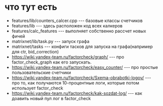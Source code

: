 # что тут есть


+ features/lib/counters_calcer.cpp --- базовые классы счетчиков
+ features/lib --- здесь расположен код всех калкеров
+ features/calc_features --- выполняет собственно рассчет новых фичей
+ matrixnet/lib/task.py --- запуск графа
+ matrixnet/tasks --- конфиги тасков для запуска на графа(например для ctr, bid_correction)
+ https://wiki.yandex-team.ru/factorcheck/graph/ --- про factor_check_graph как его запускать.
+ https://wiki.yandex-team.ru/factorcheck/easy_counter/ --- про простые пользовательские счетчики
+ https://wiki.yandex-team.ru/factorcheck/Sxema-obrabotki-logov/ --- про то, как получаются 10-процентные логи, которые потом использует factor_check
+ https://wiki.yandex-team.ru/factorcheck/kak-sozdat-log/ --- как доавить новый пул лог в factor_check
